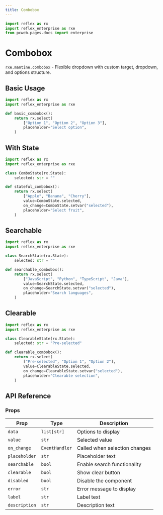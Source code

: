 ```yaml
---
title: Combobox
---
```


```python exec
import reflex as rx
import reflex_enterprise as rxe
from pcweb.pages.docs import enterprise
```

# Combobox

`rxe.mantine.combobox` - Flexible dropdown with custom target, dropdown, and options structure.

## Basic Usage

```python demo exec toggle
import reflex as rx
import reflex_enterprise as rxe

def basic_combobox():
    return rx.select(
        ["Option 1", "Option 2", "Option 3"],
        placeholder="Select option",
    )
```

## With State

```python demo exec toggle
import reflex as rx
import reflex_enterprise as rxe

class ComboState(rx.State):
    selected: str = ""

def stateful_combobox():
    return rx.select(
        ["Apple", "Banana", "Cherry"],
        value=ComboState.selected,
        on_change=ComboState.setvar("selected"),
        placeholder="Select fruit",
    )
```

## Searchable

```python demo exec toggle
import reflex as rx
import reflex_enterprise as rxe

class SearchState(rx.State):
    selected: str = ""

def searchable_combobox():
    return rx.select(
        ["JavaScript", "Python", "TypeScript", "Java"],
        value=SearchState.selected,
        on_change=SearchState.setvar("selected"),
        placeholder="Search languages",
    )
```

## Clearable

```python demo exec toggle
import reflex as rx
import reflex_enterprise as rxe

class ClearableState(rx.State):
    selected: str = "Pre-selected"

def clearable_combobox():
    return rx.select(
        ["Pre-selected", "Option 1", "Option 2"],
        value=ClearableState.selected,
        on_change=ClearableState.setvar("selected"),
        placeholder="Clearable selection",
    )
```

## API Reference

### Props

| Prop | Type | Description |
|------|------|-------------|
| `data` | `list[str]` | Options to display |
| `value` | `str` | Selected value |
| `on_change` | `EventHandler` | Called when selection changes |
| `placeholder` | `str` | Placeholder text |
| `searchable` | `bool` | Enable search functionality |
| `clearable` | `bool` | Show clear button |
| `disabled` | `bool` | Disable the component |
| `error` | `str` | Error message to display |
| `label` | `str` | Label text |
| `description` | `str` | Description text |

